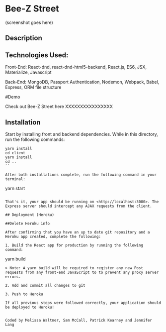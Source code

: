 # Bee-Z Street

(screenshot goes here)


## Description

## Technologies Used:

Front-End: React-dnd, react-dnd-html5-backend, React.js, ES6, JSX, Materialize, Javascript

Back-End: MongoDB, Passport Authentication, Nodemon, Webpack, Babel, Express, ORM file structure

#Demo

Check out Bee-Z Street here XXXXXXXXXXXXXXXX

## Installation

Start by installing front and backend dependencies. While in this directory, run the following commands:

```
yarn install
cd client
yarn install
cd ..
``

After both installations complete, run the following command in your terminal:

```
yarn start
```

That's it, your app should be running on <http://localhost:3000>. The Express server should intercept any AJAX requests from the client.

## Deployment (Heroku)

##Delete Heroku info

After confirming that you have an up to date git repository and a Heroku app created, complete the following:

1. Build the React app for production by running the following command:

```
yarn build
```
> Note: A yarn build will be required to register any new Post requests from any front-end JavaScript to to prevent any proxy server errors.

2. Add and commit all changes to git

3. Push to Heroku

If all previous steps were followed correctly, your application should be deployed to Heroku!


Coded by Melissa Waltner, Sam McCall, Patrick Kearney and Jennifer Lang
